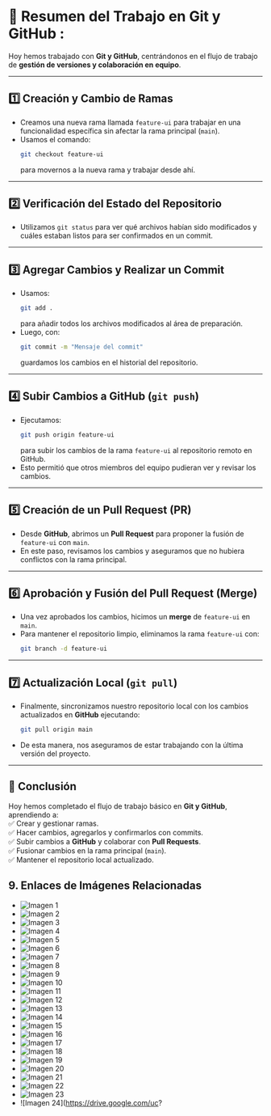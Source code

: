 # 📌 Resumen del Trabajo en Git y GitHub : 

Hoy hemos trabajado con **Git y GitHub**, centrándonos en el flujo de trabajo de **gestión de versiones y colaboración en equipo**.

---

## 1️⃣ Creación y Cambio de Ramas  
- Creamos una nueva rama llamada `feature-ui` para trabajar en una funcionalidad específica sin afectar la rama principal (`main`).  
- Usamos el comando:  
  ```bash
  git checkout feature-ui
  ```  
  para movernos a la nueva rama y trabajar desde ahí.  

---

## 2️⃣ Verificación del Estado del Repositorio  
- Utilizamos `git status` para ver qué archivos habían sido modificados y cuáles estaban listos para ser confirmados en un commit.  

---

## 3️⃣ Agregar Cambios y Realizar un Commit  
- Usamos:  
  ```bash
  git add .
  ```  
  para añadir todos los archivos modificados al área de preparación.  
- Luego, con:  
  ```bash
  git commit -m "Mensaje del commit"
  ```  
  guardamos los cambios en el historial del repositorio.  

---

## 4️⃣ Subir Cambios a GitHub (`git push`)  
- Ejecutamos:  
  ```bash
  git push origin feature-ui
  ```  
  para subir los cambios de la rama `feature-ui` al repositorio remoto en GitHub.  
- Esto permitió que otros miembros del equipo pudieran ver y revisar los cambios.  

---

## 5️⃣ Creación de un Pull Request (PR)  
- Desde **GitHub**, abrimos un **Pull Request** para proponer la fusión de `feature-ui` con `main`.  
- En este paso, revisamos los cambios y aseguramos que no hubiera conflictos con la rama principal.  

---

## 6️⃣ Aprobación y Fusión del Pull Request (Merge)  
- Una vez aprobados los cambios, hicimos un **merge** de `feature-ui` en `main`.  
- Para mantener el repositorio limpio, eliminamos la rama `feature-ui` con:  
  ```bash
  git branch -d feature-ui
  ```  

---

## 7️⃣ Actualización Local (`git pull`)  
- Finalmente, sincronizamos nuestro repositorio local con los cambios actualizados en **GitHub** ejecutando:  
  ```bash
  git pull origin main
  ```  
- De esta manera, nos aseguramos de estar trabajando con la última versión del proyecto.  

---

## 📌 **Conclusión**  
Hoy hemos completado el flujo de trabajo básico en **Git y GitHub**, aprendiendo a:  
✅ Crear y gestionar ramas.  
✅ Hacer cambios, agregarlos y confirmarlos con commits.  
✅ Subir cambios a **GitHub** y colaborar con **Pull Requests**.  
✅ Fusionar cambios en la rama principal (`main`).  
✅ Mantener el repositorio local actualizado.  


## 9. Enlaces de Imágenes Relacionadas

- ![Imagen 1](https://drive.google.com/uc?export=view&id=1aw9hy3gg7L2cT9sweiMLtCa1iRjLwKcl)
- ![Imagen 2](https://drive.google.com/uc?export=view&id=1uJKAYbddsDkGIG8ZaQQi3vivomGlr01E)
- ![Imagen 3](https://drive.google.com/uc?export=view&id=1Vi2wTeHBWuU-9QzNu2mQ2Dntdpfdd46P)
- ![Imagen 4](https://drive.google.com/uc?export=view&id=1KjFMXaeDxB3LZrcmRL9H9TaasQghwOEV)
- ![Imagen 5](https://drive.google.com/uc?export=view&id=1M8vOkl5TKlOjWC_UBaIrAwd7VQjWPV92)
- ![Imagen 6](https://drive.google.com/uc?export=view&id=13erJGAGm4fmoRNQ9oqR8svIAjpP5u1jZ)
- ![Imagen 7](https://drive.google.com/uc?export=view&id=1qgwyXqh38zSEDATYJvHv-BW7-wPO4jSk)
- ![Imagen 8](https://drive.google.com/uc?export=view&id=1NJq-9QxARDSqx6tQjIbMwhLceMfOtIyK)
- ![Imagen 9](https://drive.google.com/uc?export=view&id=1l5uGwy8mLBgY6PrIIp-CoX-oHwNUv-Eb)
- ![Imagen 10](https://drive.google.com/uc?export=view&id=1kRmrAi5C6evM22Zi3H9IBag5lRdt2D5p)
- ![Imagen 11](https://drive.google.com/uc?export=view&id=13TERYBCxrefU40ZmE73cruoa6RKZlkhY)
- ![Imagen 12](https://drive.google.com/uc?export=view&id=16-aqAbne_xwAM8AhevKnumWW4rxzeBRt)
- ![Imagen 13](https://drive.google.com/uc?export=view&id=1stGxXJdDinqdX698tHUbtq6SFIglB1pp)
- ![Imagen 14](https://drive.google.com/uc?export=view&id=1woGAcg09fFIonAxmMsHzCTKUpeg4noEg)
- ![Imagen 15](https://drive.google.com/uc?export=view&id=1Zjo6TGT7NWHz_vYgMiLnFSIbdAV_2vr4)
- ![Imagen 16](https://drive.google.com/uc?export=view&id=1fknVd_Ijmsk0BIkgMrCKm03UrEWf56XZ)
- ![Imagen 17](https://drive.google.com/uc?export=view&id=1_xKKVxlzSD3YXUwRSEWZqcz-37IYSSH1)
- ![Imagen 18](https://drive.google.com/uc?export=view&id=1xeIUsOLq3_5nSt6lbxshZy_I2fMtWwg2)
- ![Imagen 19](https://drive.google.com/uc?export=view&id=1Xkd4iqnw29zdUa6q3UGC77VzZFBXaPYx)
- ![Imagen 20](https://drive.google.com/uc?export=view&id=1TaXGrMUux5AOxfwhw-VdfncfClQiPw8q)
- ![Imagen 21](https://drive.google.com/uc?export=view&id=1Ts3NWk-fL28Vqg9BNLS_Zag4-YqFCids)
- ![Imagen 22](https://drive.google.com/uc?export=view&id=1tvj75ovJrnnFH-QwVg9cc1FDkfTJnARW)
- ![Imagen 23](https://drive.google.com/uc?export=view&id=1W74dgIsDfhzk1ItQy2CfmREue4mE-pCV)
- ![Imagen 24](https://drive.google.com/uc?
